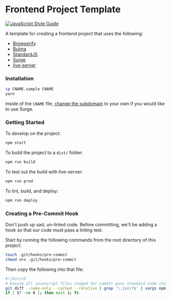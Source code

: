 # Frontend Project Template

[![JavaScript Style Guide](https://img.shields.io/badge/code_style-standard-brightgreen.svg)](https://standardjs.com)

A template for creating a frontend project that uses the following:

- [Browserify](http://browserify.org/)
- [Bulma](http://bulma.io/)
- [StandardJS](https://standardjs.com/)
- [Surge](https://surge.sh/)
- [live-server](https://www.npmjs.com/package/live-server)

### Installation

```bash
cp CNAME.sample CNAME
yarn
```

Inside of the `CNAME` file, [change the subdomain](https://surge.sh/help/adding-a-custom-domain) to your own if you would like to use Surge.

### Getting Started

To develop on the project:

```bash
npm start
```

To build the project to a `dist/` folder:

```bash
npm run build
```

To test out the build with live-server:

```bash
npm run prod
```

To lint, build, and deploy:

```bash
npm run deploy
```

### Creating a Pre-Commit Hook

Don't push up sad, un-linted code. Before committing, we'll be adding a hook so that our code must pass a linting test.

Start by running the following commands from the root directory of this project:

```bash
touch .git/hooks/pre-commit
chmod u+x .git/hooks/pre-commit
```

Then copy the following into that file:

```bash
#!/bin/sh
# Ensure all javascript files staged for commit pass standard code style
git diff --name-only --cached --relative | grep '\.jsx\?$' | xargs npm run lint
if [ $? -ne 0 ]; then exit 1; fi
```
